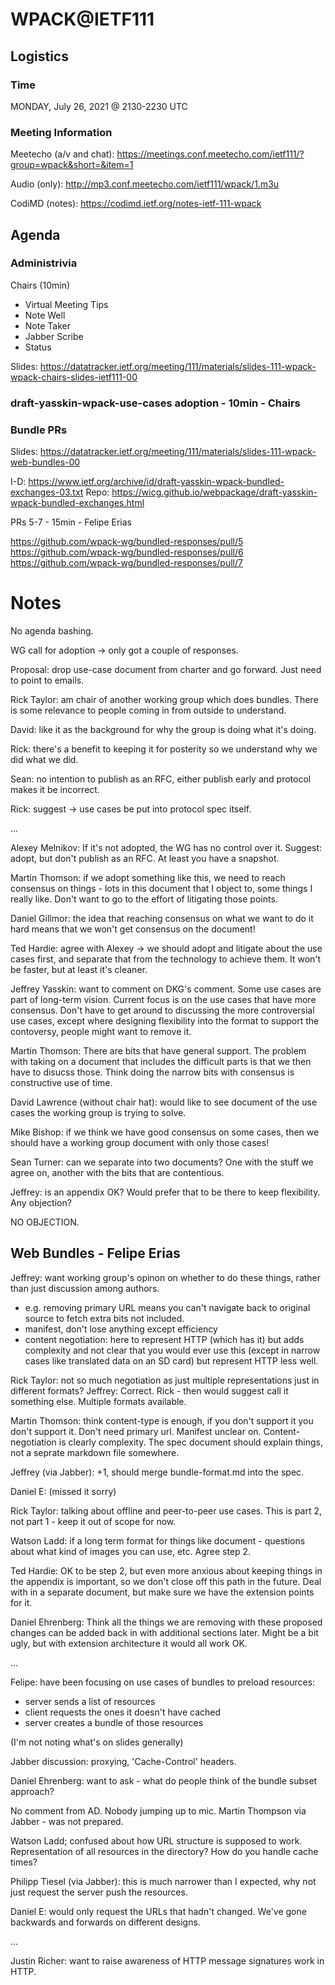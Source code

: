 # WPACK@IETF111

## Logistics

### Time

MONDAY, July 26, 2021 @ 2130-2230 UTC

### Meeting Information

Meetecho (a/v and chat):
https://meetings.conf.meetecho.com/ietf111/?group=wpack&short=&item=1

Audio (only):
http://mp3.conf.meetecho.com/ietf111/wpack/1.m3u

CodiMD (notes):
https://codimd.ietf.org/notes-ietf-111-wpack

## Agenda

### Administrivia

Chairs (10min)

- Virtual Meeting Tips
- Note Well
- Note Taker
- Jabber Scribe
- Status

Slides: https://datatracker.ietf.org/meeting/111/materials/slides-111-wpack-wpack-chairs-slides-ietf111-00

### draft-yasskin-wpack-use-cases adoption - 10min - Chairs

### Bundle PRs

Slides: https://datatracker.ietf.org/meeting/111/materials/slides-111-wpack-web-bundles-00

I-D: https://www.ietf.org/archive/id/draft-yasskin-wpack-bundled-exchanges-03.txt
Repo: https://wicg.github.io/webpackage/draft-yasskin-wpack-bundled-exchanges.html 

PRs 5-7 - 15min - Felipe Erias

https://github.com/wpack-wg/bundled-responses/pull/5
https://github.com/wpack-wg/bundled-responses/pull/6
https://github.com/wpack-wg/bundled-responses/pull/7

# Notes

No agenda bashing.

WG call for adoption -> only got a couple of responses.

Proposal: drop use-case document from charter and go forward.  Just need to point to emails.

Rick Taylor: am chair of another working group which does bundles.  There is some relevance to people coming in from outside to understand.

David: like it as the background for why the group is doing what it's doing.

Rick: there's a benefit to keeping it for posterity so we understand why we did what we did.

Sean: no intention to publish as an RFC, either publish early and protocol makes it be incorrect.

Rick: suggest -> use cases be put into protocol spec itself.

...

Alexey Melnikov: If it's not adopted, the WG has no control over it.  Suggest: adopt, but don't publish as an RFC.  At least you have a snapshot.

Martin Thomson: if we adopt something like this, we need to reach consensus on things - lots in this document that I object to, some things I really like.  Don't want to go to the effort of litigating those points.

Daniel Gillmor: the idea that reaching consensus on what we want to do it hard means that we won't get consensus on the document!

Ted Hardie: agree with Alexey -> we should adopt and litigate about the use cases first, and separate that from the technology to achieve them.  It won't be faster, but at least it's cleaner.

Jeffrey Yasskin: want to comment on DKG's comment.  Some use cases are part of long-term vision.  Current focus is on the use cases that have more consensus.  Don't have to get around to discussing the more controversial use cases, except where designing flexibility into the format to support the contoversy, people might want to remove it.

Martin Thomson: There are bits that have general support.  The problem with taking on a document that includes the difficult parts is that we then have to disucss those.  Think doing the narrow bits with consensus is constructive use of time.

David Lawrence (without chair hat): would like to see document of the use cases the working group is trying to solve.

Mike Bishop: if we think we have good consensus on some cases, then we should have a working group document with only those cases!

Sean Turner: can we separate into two documents?  One with the stuff we agree on, another with the bits that are contentious.

Jeffrey: is an appendix OK?  Would prefer that to be there to keep flexibility.  Any objection?

NO OBJECTION.

## Web Bundles - Felipe Erias

Jeffrey: want working group's opinon on whether to do these things, rather than just discussion among authors.
 - e.g. removing primary URL means you can't navigate back to original source to fetch extra bits not included.
 - manifest, don't lose anything except efficiency
 - content negotiation: here to represent HTTP (which has it) but adds complexity and not clear that you would ever use this (except in narrow cases like translated data on an SD card) but represent HTTP less well.

Rick Taylor: not so much negotiation as just multiple representations just in different formats?  Jeffrey: Correct. Rick - then would suggest call it something else.  Multiple formats available.

Martin Thomson: think content-type is enough, if you don't support it you don't support it.  Don't need primary url.  Manifest unclear on.  Content-negotiation is clearly complexity.  The spec document should explain things, not a seprate markdown file somewhere.

Jeffrey (via Jabber): +1, should merge bundle-format.md into the spec.

Daniel E: (missed it sorry)

Rick Taylor: talking about offline and peer-to-peer use cases. This is part 2, not part 1 - keep it out of scope for now.

Watson Ladd: if a long term format for things like document - questions about what kind of images you can use, etc.  Agree step 2.

Ted Hardie: OK to be step 2, but even more anxious about keeping things in the appendix is important, so we don't close off this path in the future.  Deal with in a separate document, but make sure we have the extension points for it.

Daniel Ehrenberg: Think all the things we are removing with these proposed changes can be added back in with additional sections later.    Might be a bit ugly, but with extension architecture it would all work OK.

...

Felipe: have been focusing on use cases of bundles to preload resources:
- server sends a list of resources
- client requests the ones it doesn't have cached
- server creates a bundle of those resources

(I'm not noting what's on slides generally)

Jabber discussion: proxying, 'Cache-Control' headers.

Daniel Ehrenberg: want to ask - what do people think of the bundle subset approach?

No comment from AD.  Nobody jumping up to mic.
Martin Thompson via Jabber - was not prepared.

Watson Ladd; confused about how URL structure is supposed to work.  Representation of all resources in the directory?  How do you handle cache times?

Philipp Tiesel (via Jabber): this is much narrower than I expected, why not just request the server push the resources.

Daniel E: would only request the URLs that hadn't changed.  We've gone backwards and forwards on different designs.

...

Justin Richer: want to raise awareness of HTTP message signatures work in HTTP.


